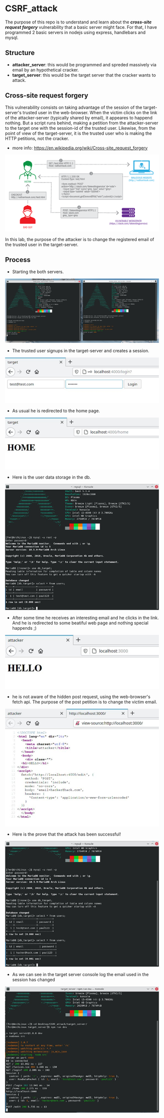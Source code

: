 # CSRF_attack
The purpose of this repo is to understand and learn about the ***cross-site request forgery*** vulnerability that a basic server might face. For that, I have programmed 2 basic servers in nodejs using express, handlebars and mysql.
## Structure
* **attacker_server**: this would be programmed and spreded massively via email by an hypothetical cracker.
* **target_server**: this would be the target server that the cracker wants to attack.
## Cross-site request forgery
This vulnerability consists on taking advantage of the session of the target-server's trusted user in the web-browser. When the victim clicks on the link of the attacker-server (typically shared by email), it appeares to happend nothing. But a script runs behind, making a petition from the attacker-server to the target one with the session-id of the trusted user. Likewise, from the point of view of the target-server, it is the trusted user who is making the HTTP petitions, not the cracker.
* more info: https://en.wikipedia.org/wiki/Cross-site_request_forgery

![](docs/csrf.png)

In this lab, the purpose of the attacker is to change the registered email of the trusted user in the target-server.
## Process
* Starting the both servers.

![](docs/starting_servers.jpg)

* The trusted user signups in the target-server and creates a session.

![](docs/login.jpg)

* As usual he is redirected to the home page.

![](docs/home.jpg)

* Here is the user data storage in the db.

![](docs/db_pre.jpg)

* After some time he receives an interesting email and he clicks in the link. And he is redirected to some beatiful web page and nothing special happends ;)

![](docs/attacker_server.jpg)

* he is not aware of the hidden post request, using the web-browser's fetch api. The purpose of the post petition is to change the victim email.

![](docs/source.jpg)

* Here is the prove that the attack has been successful!

![](docs/db_post.jpg)

* As we can see in the target server console log the email used in the session has changed

![](docs/result.jpg)
